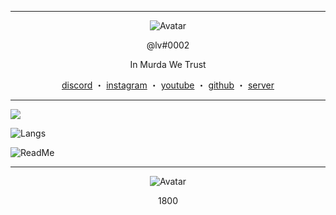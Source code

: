------
<p align="center">  
  <img src="https://cdn.discordapp.com/attachments/1146939728889917441/1149529746447810570/IMG_4736.gif?ex=675ceb80&is=675b9a00&hm=5f0140365cb7276cbfcbacb07753163f9a15fff9d6a3b5e04ec04d7a58bda387&" alt="Avatar">
</p>
<p align="center">
    @lv#0002
<p align="center">
In Murda We Trust
<p align="center">
</p>
<p align="center">
<a href="https://discord.com/users/1060295121997930677">discord</a>
    ・
    <a href="https://www.instagram.com/pressure_tc/">instagram</a>
    ・
    <a href="https://www.youtube.com/@mrtoocritical">youtube</a>
    ・
    <a href="https://github.com/jaybinballin">github</a>
    ・
    <a href="https://discord.gg/deuce">server</a>
</p>

<p align="center">  
  
------  

![](https://komarev.com/ghpvc/?username=jaybinballin&show_icons=true&theme=midnight-purple&layout=compact)
  
![Langs](https://github-readme-stats.vercel.app/api/top-langs/?username=jaybinballin&theme=midnight-purple&langs_count=4?exclude_repo=discord-file-webhook-upload&layout=compact)
  
![ReadMe](https://github-readme-stats.vercel.app/api?username=jaybinballin&show_icons=true&theme=midnight-purple&layout=compact)

------  

<p align="center">  
  <img src="https://media.giphy.com/media/CchzkJJ6UrQmQ/giphy.gif" alt="Avatar">
</p>  
<p align="center">
1800
